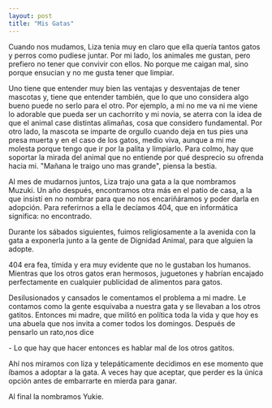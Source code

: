 ```yaml
---
layout: post
title: "Mis Gatas"
---
```


Cuando nos mudamos, Liza tenia muy en claro que ella quería tantos gatos y
perros como pudiese juntar. Por mi lado, los animales me gustan, pero prefiero no
tener que convivir con ellos. No porque me caigan mal, sino porque ensucian y no
me gusta tener que limpiar.

Uno tiene que entender muy bien las ventajas y desventajas de tener mascotas y,
tiene que entender también, que lo que uno considera algo bueno puede no serlo
para el otro. Por ejemplo, a mi no me va ni me viene lo adorable que pueda ser
un cachorrito y mi novia, se aterra con la idea de que el animal case distintas
alimañas, cosa que considero fundamental. Por otro lado, la mascota se imparte
de orgullo cuando deja en tus pies una presa muerta y en el caso de los gatos,
medio viva, aunque a mi me molesta porque tengo que ir por la palita y limpiarlo. 
Para colmo, hay que soportar la mirada del animal que no entiende por qué desprecio su
ofrenda hacia mi. "Mañana le traigo uno mas grande", piensa la bestia.

Al mes de mudarnos juntos, Liza trajo una gata a la que nombramos Muzuki. Un año
después, encontramos otra más en el patio de casa, a la que insistí en no nombrar
para que no nos encariñáramos y poder darla en adopción. Para referirnos a ella
le decíamos 404, que en informática significa: no encontrado.

Durante los sábados siguientes, fuimos religiosamente a la avenida con la gata a
exponerla junto a la gente de Dignidad Animal, para que alguien la adopte.

404 era fea, tímida y era muy evidente que no le gustaban los humanos. Mientras
que los otros gatos eran hermosos, juguetones y habrían encajado perfectamente
en cualquier publicidad de alimentos para gatos.

Desilusionados y cansados le comentamos el problema a mi madre. Le contamos
como la gente esquivaba a nuestra gata y se llevaban a los otros gatitos.
Entonces mi madre, que militó en política toda la vida y que hoy es una abuela
que nos invita a comer todos los domingos. Después de pensarlo un rato,nos dice

\- Lo que hay que hacer entonces es hablar mal de los otros gatitos.

Ahí nos miramos con liza y telepáticamente decidimos en ese momento que íbamos a
adoptar a la gata. A veces hay que aceptar, que perder es la única opción antes de
embarrarte en mierda para ganar.

Al final la nombramos Yukie.
